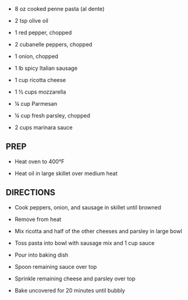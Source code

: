 - 8 oz cooked penne pasta (al dente)

- 2 tsp olive oil

- 1 red pepper, chopped

- 2 cubanelle peppers, chopped

- 1 onion, chopped

- 1 lb spicy Italian sausage

- 1 cup ricotta cheese

- 1 ½ cups mozzarella

- ¼ cup Parmesan

- ¼ cup fresh parsley, chopped

- 2 cups marinara sauce

## PREP

- Heat oven to 400°F

- Heat oil in large skillet over medium heat

## DIRECTIONS

- Cook peppers, onion, and sausage in skillet until browned

- Remove from heat

- Mix ricotta and half of the other cheeses and parsley in large bowl

- Toss pasta into bowl with sausage mix and 1 cup sauce

- Pour into baking dish

- Spoon remaining sauce over top

- Sprinkle remaining cheese and parsley over top

- Bake uncovered for 20 minutes until bubbly
